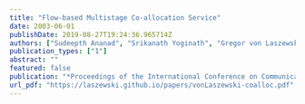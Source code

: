 ```yaml
---
title: "Flow-based Multistage Co-allocation Service"
date: 2003-06-01
publishDate: 2019-08-27T19:24:36.965714Z
authors: ["Sudeepth Ananad", "Srikanath Yoginath", "Gregor von Laszewski", "Beulah Alunkal"]
publication_types: ["1"]
abstract: ""
featured: false
publication: "*Proceedings of the International Conference on Communications in Computing*"
url_pdf: "https://laszewski.github.io/papers/vonLaszewski-coalloc.pdf"
---
```


